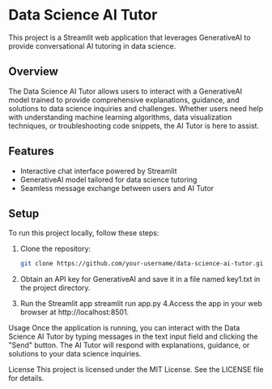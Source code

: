 # Data Science AI Tutor

This project is a Streamlit web application that leverages GenerativeAI to provide conversational AI tutoring in data science.

## Overview

The Data Science AI Tutor allows users to interact with a GenerativeAI model trained to provide comprehensive explanations, guidance, and solutions to data science inquiries and challenges. Whether users need help with understanding machine learning algorithms, data visualization techniques, or troubleshooting code snippets, the AI Tutor is here to assist.

## Features

- Interactive chat interface powered by Streamlit
- GenerativeAI model tailored for data science tutoring
- Seamless message exchange between users and AI Tutor

## Setup

To run this project locally, follow these steps:

1. Clone the repository:

   ```bash
   git clone https://github.com/your-username/data-science-ai-tutor.git

2. Obtain an API key for GenerativeAI and save it in a file named key1.txt in the project directory.
3. Run the Streamlit app
         streamlit run app.py
4.Access the app in your web browser at http://localhost:8501.

Usage
Once the application is running, you can interact with the Data Science AI Tutor by typing messages in the text input field and clicking the "Send" button. The AI Tutor will respond with explanations, guidance, or solutions to your data science inquiries.

License
This project is licensed under the MIT License. See the LICENSE file for details.
